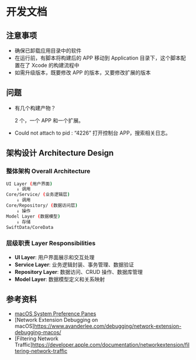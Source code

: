 # 开发文档

## 注意事项

- 确保已卸载应用目录中的软件
- 在运行前，有脚本将构建后的 APP 移动到 Application 目录下，这个脚本配置在了 Xcode 的构建流程中
- 如需升级版本，既要修改 APP 的版本，又要修改扩展的版本

## 问题

- 有几个构建产物？

  2 个，一个 APP 和一个扩展。

- Could not attach to pid : “4226” 打开控制台 APP，搜索相关日志。

## 架构设计 Architecture Design

### 整体架构 Overall Architecture

```bash
UI Layer (用户界面)
    ↓ 调用
Core/Service/ (业务逻辑层)
    ↓ 调用
Core/Repository/ (数据访问层)
    ↓ 操作
Model Layer (数据模型)
    ↓ 存储
SwiftData/CoreData
```

### 层级职责 Layer Responsibilities

- **UI Layer**: 用户界面展示和交互处理
- **Service Layer**: 业务逻辑封装、事务管理、数据验证
- **Repository Layer**: 数据访问、CRUD 操作、数据库管理
- **Model Layer**: 数据模型定义和关系映射

## 参考资料

- [macOS System Preference Panes](https://gist.github.com/rmcdongit/f66ff91e0dad78d4d6346a75ded4b751)
- [Network Extension Debugging on macOS]<https://www.avanderlee.com/debugging/network-extension-debugging-macos/>
- [Filtering Network Traffic]<https://developer.apple.com/documentation/networkextension/filtering-network-traffic>
